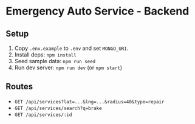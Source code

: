 # Emergency Auto Service - Backend

## Setup
1. Copy `.env.example` to `.env` and set `MONGO_URI`.
2. Install deps: `npm install`
3. Seed sample data: `npm run seed`
4. Run dev server: `npm run dev` (or `npm start`)

## Routes
- `GET /api/services?lat=...&lng=...&radius=40&type=repair`
- `GET /api/services/search?q=brake`
- `GET /api/services/:id`
